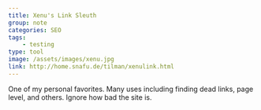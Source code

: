```yaml
---
title: Xenu's Link Sleuth
group: note
categories: SEO
tags:
    - testing
type: tool
image: /assets/images/xenu.jpg
link: http://home.snafu.de/tilman/xenulink.html
---
```

One of my personal favorites. Many uses including finding dead links, page level, and others. Ignore how bad the site is.
